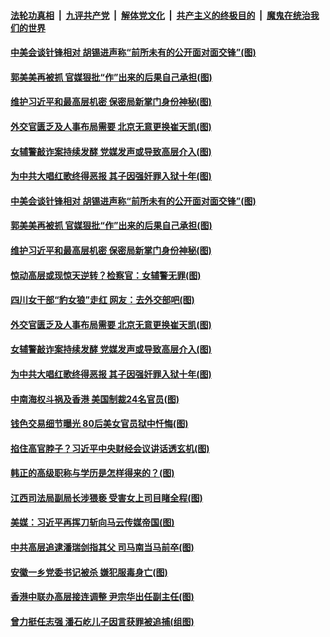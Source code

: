 

####  [法轮功真相](../../../../basic/blob/master/README.md?t=03200331) &nbsp;|&nbsp; [九评共产党](../../../../9ping.md/blob/master/README.md?t=03200331) &nbsp;|&nbsp; [解体党文化](../../../../jtdwh.md/blob/master/README.md?t=03200331)  &nbsp;|&nbsp; [共产主义的终极目的](../../../../gczydzjmd.md/blob/master/README.md?t=03200331) &nbsp;|&nbsp; [魔鬼在统治我们的世界](../../../../mgztzwmdsj.md/blob/master/README.md?t=03200331) 

#### [中美会谈针锋相对 胡锡进声称“前所未有的公开面对面交锋”(图)](../pages/p2/966078.md?t=03200331) 

#### [郭美美再被抓 官媒狠批“作”出来的后果自己承担(图)](../pages/p2/966056.md?t=03200331) 

#### [维护习近平和最高层机密 保密局新掌门身份神秘(图)](../pages/p2/966039.md?t=03200331) 

#### [外交官匮乏及人事布局需要 北京无意更换崔天凯(图)](../pages/p2/965976.md?t=03200331) 

#### [女辅警敲诈案持续发酵 党媒发声或导致高层介入(图)](../pages/p2/965941.md?t=03200331) 

#### [为中共大唱红歌终得恶报 其子因强奸罪入狱十年(图)](../pages/p2/965930.md?t=03200331) 

#### [中美会谈针锋相对 胡锡进声称“前所未有的公开面对面交锋”(图)](../pages/p2/966078.md?t=03200331) 

#### [郭美美再被抓 官媒狠批“作”出来的后果自己承担(图)](../pages/p2/966056.md?t=03200331) 

#### [维护习近平和最高层机密 保密局新掌门身份神秘(图)](../pages/p2/966039.md?t=03200331) 

#### [惊动高层或现惊天逆转？检察官：女辅警无罪(图)](../pages/p2/965940.md?t=03200331) 

#### [四川女干部“豹女狼”走红 网友：去外交部吧(图)](../pages/p2/966045.md?t=03200331) 

#### [外交官匮乏及人事布局需要 北京无意更换崔天凯(图)](../pages/p2/965976.md?t=03200331) 

#### [女辅警敲诈案持续发酵 党媒发声或导致高层介入(图)](../pages/p2/965941.md?t=03200331) 

#### [为中共大唱红歌终得恶报 其子因强奸罪入狱十年(图)](../pages/p2/965930.md?t=03200331) 


#### [中南海权斗祸及香港 美国制裁24名官员(图)](../pages/p2/965836.md?t=03200331) 

#### [钱色交易细节曝光 80后美女官员狱中忏悔(图)](../pages/p2/965818.md?t=03200331) 

#### [掐住高官脖子？习近平中央财经会议讲话透玄机(图)](../pages/p2/965837.md?t=03200331) 

#### [韩正的高级职称与学历是怎样得来的？(图)](../pages/p2/965835.md?t=03200331) 

#### [江西司法局副局长涉猥亵 受害女上司目睹全程(图)](../pages/p2/965812.md?t=03200331) 

#### [美媒：习近平再挥刀斩向马云传媒帝国(图)](../pages/p2/965692.md?t=03200331) 

#### [中共高层追逮潘瑞剑指其父 司马南当马前卒(图)](../pages/p2/965779.md?t=03200331) 


#### [安徽一乡党委书记被杀 嫌犯服毒身亡(图)](../pages/p2/965729.md?t=03200331) 

#### [香港中联办高层接连调整 尹宗华出任副主任(图)](../pages/p2/965709.md?t=03200331) 

#### [曾力挺任志强 潘石屹儿子因言获罪被追捕(组图)](../pages/p2/965615.md?t=03200331) 

